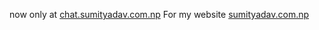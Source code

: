 now only at  [chat.sumityadav.com.np](http://sumityadav.com.np/)
For my website [sumityadav.com.np](http://sumityadav.com.np)
